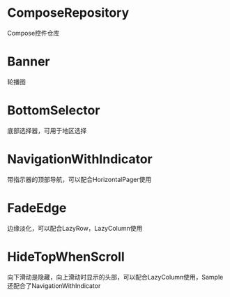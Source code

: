 # ComposeRepository
Compose控件仓库

# Banner
轮播图

# BottomSelector
底部选择器，可用于地区选择

# NavigationWithIndicator

带指示器的顶部导航，可以配合HorizontalPager使用

# FadeEdge

边缘淡化，可以配合LazyRow，LazyColumn使用

# HideTopWhenScroll

向下滑动是隐藏，向上滑动时显示的头部，可以配合LazyColumn使用，Sample还配合了NavigationWithIndicator
